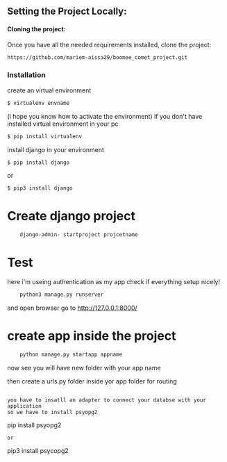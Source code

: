 ## Setting the Project Locally:

#### Cloning the project:

Once you have all the needed requirements installed, clone the project:

``` bash
https://github.com/mariem-aissa29/boomee_comet_project.git
```

### Installation
create an virtual environment
```sh
$ virtualenv envname
```
(i hope you know how to activate the environment)
if you don't have installed virtual environment in your pc


```sh
$ pip install virtualenv 
```
install django in your environment

```sh
$ pip install django 
```
or
```sh
$ pip3 install django 
```

# Create django project

```sh
    django-admin- startproject projcetname
```
# Test

here i'm useing authentication as my app
check if everything setup nicely!

```sh
    python3 manage.py runserver
```
and open browser go to http://127.0.0.1:8000/

# create app inside the project

```sh
    python manage.py startapp appname
```

now see you will have new folder with your app name 

then create a urls.py folder inside yor app folder for routing 


```

you have to insatll an adapter to connect your databse with your application
so we have to install psyopg2

```
pip install psyopg2
```
or 
```
pip3 install psycopg2
```

